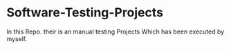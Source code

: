 # Software-Testing-Projects
In this Repo. their is an manual testing Projects Which has been executed by myself.
